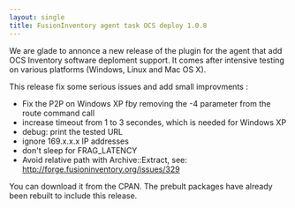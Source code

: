 ```yaml
---
layout: single
title: FusionInventory agent task OCS deploy 1.0.8
---
```


We are glade to annonce a new release of the plugin for the agent that add OCS Inventory software deploment support. It comes after intensive testing on various platforms (Windows, Linux and Mac OS X).

This release fix some serious issues and add small improvments :

* Fix the P2P on Windows XP fby removing the -4 parameter from the route command call
* increase timeout from 1 to 3 secondes, which is needed for Windows XP
* debug: print the tested URL
* ignore 169.x.x.x IP addresses
* don't sleep for FRAG_LATENCY
* Avoid relative path with Archive::Extract, see: http://forge.fusioninventory.org/issues/329



You can download it from the CPAN. The prebult packages have already been rebuilt to include this release.
